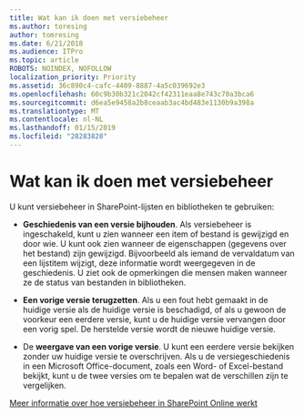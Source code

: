 ```yaml
---
title: Wat kan ik doen met versiebeheer
ms.author: toresing
author: tomresing
ms.date: 6/21/2018
ms.audience: ITPro
ms.topic: article
ROBOTS: NOINDEX, NOFOLLOW
localization_priority: Priority
ms.assetid: 36c890c4-cafc-4409-8887-4a5c039692e3
ms.openlocfilehash: 60c9b30b321c2042cf42311eaa8e743c70a3bca6
ms.sourcegitcommit: d6ea5e9458a2b8ceaab3ac4bd483e1130b9a398a
ms.translationtype: MT
ms.contentlocale: nl-NL
ms.lasthandoff: 01/15/2019
ms.locfileid: "28283828"
---
```

# <a name="what-can-i-do-with-versioning"></a>Wat kan ik doen met versiebeheer

U kunt versiebeheer in SharePoint-lijsten en bibliotheken te gebruiken:
  
- **Geschiedenis van een versie bijhouden**. Als versiebeheer is ingeschakeld, kunt u zien wanneer een item of bestand is gewijzigd en door wie. U kunt ook zien wanneer de eigenschappen (gegevens over het bestand) zijn gewijzigd. Bijvoorbeeld als iemand de vervaldatum van een lijstitem wijzigt, deze informatie wordt weergegeven in de geschiedenis. U ziet ook de opmerkingen die mensen maken wanneer ze de status van bestanden in bibliotheken. 
    
- **Een vorige versie terugzetten**. Als u een fout hebt gemaakt in de huidige versie als de huidige versie is beschadigd, of als u gewoon de voorkeur een eerdere versie, kunt u de huidige versie vervangen door een vorig spel. De herstelde versie wordt de nieuwe huidige versie. 
    
- De **weergave van een vorige versie**. U kunt een eerdere versie bekijken zonder uw huidige versie te overschrijven. Als u de versiegeschiedenis in een Microsoft Office-document, zoals een Word- of Excel-bestand bekijkt, kunt u de twee versies om te bepalen wat de verschillen zijn te vergelijken. 
    
[Meer informatie over hoe versiebeheer in SharePoint Online werkt](https://go.microsoft.com/fwlink/?linkid=875710)
  

